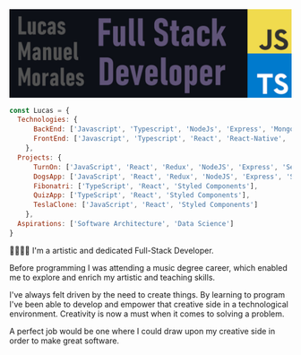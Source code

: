 <img align="center" src="https://raw.githubusercontent.com/molucax/molucax/master/gitHeader.jpg" alt="header" width="auto"/>

```js
const Lucas = {
  Technologies: {
      BackEnd: ['Javascript', 'Typescript', 'NodeJs', 'Express', 'Mongoose', 'Sequelize', 'MongoDB', 'SQL'],
      FrontEnd: ['Javascript', 'Typescript', 'React', 'React-Native', 'Redux', 'HTML', 'CSS']
    },
  Projects: {
      TurnOn: ['JavaScript', 'React', 'Redux', 'NodeJS', 'Express', 'Sequelize', 'SQL', 'SCRUM'],
      DogsApp: ['JavaScript', 'React', 'Redux', 'NodeJS', 'Express', 'Sequelize', 'SQL'],
      Fibonatri: ['TypeScript', 'React', 'Styled Components'],
      QuizApp: ['TypeScript', 'React', 'Styled Components'],
      TeslaClone: ['JavaScript', 'React', 'Styled Components']
    },
  Aspirations: ['Software Architecture', 'Data Science']
}
```
<div>
     <p>
     🧑🏻‍💻🎶
     I'm a artistic and dedicated Full-Stack Developer.
     </p>
    <p>Before programming I was attending a music degree career, which enabled me to explore and enrich my artistic and teaching skills.</p>
    <p>I've always felt driven by the need to create things. By learning to program I've been able to develop and empower that creative side in a technological  environment. Creativity is now a must when it comes to solving a problem.</p>
    <p>A perfect job would be one where I could draw upon my creative side in order to make great software.</p>
</div>
